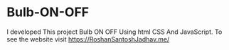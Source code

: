 # Bulb-ON-OFF
I developed This project Bulb ON OFF Using html CSS And JavaScript. To see the website visit https://RoshanSantoshJadhav.me/
